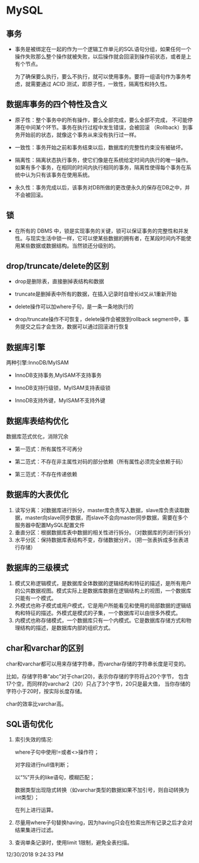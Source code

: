 # MySQL #

## 事务 ##
- 事务是被绑定在一起的作为一个逻辑工作单元的SQL语句分组，如果任何一个操作失败那么整个操作就被失败，以后操作就会回滚到操作前状态，或者是上有个节点。

    为了确保要么执行，要么不执行，就可以使用事务。要将一组语句作为事务考虑，就需要通过 ACID 测试，即原子性，一致性，隔离性和持久性。
## 数据库事务的四个特性及含义 ##
- 原子性：整个事务中的所有操作，要么全部完成，要么全部不完成，
不可能停滞在中间某个环节。事务在执行过程中发生错误，会被回滚
（Rollback）到事务开始前的状态，就像这个事务从来没有执行过一样。

- 一致性：事务开始之前和事务结束以后，数据库的完整性约束没有被破坏。

- 隔离性：隔离状态执行事务，使它们像是在系统给定时间内执行的唯一操作。如果有多个事务，在相同的时间内执行相同的事务，隔离性使得每个事务在系统中认为只有该事务在使用系统。
- 永久性：事务完成以后，该事务对DB所做的更改便永久的保存在DB之中，并不会被回滚。


## 锁 ##
- 在所有的 DBMS 中，锁是实现事务的关键，锁可以保证事务的完整性和并发性。与现实生活中锁一样，它可以使某些数据的拥有者，在某段时间内不能使用某些数据或数据结构。当然锁还分级别的。

## drop/truncate/delete的区别 ##

- drop是删除表，直接删掉表结构和数据

- truncate是删掉表中所有的数据，在插入记录时自增长id又从1重新开始

- delete操作可以加where子句，是一条一条地执行的

- drop/truncate操作不可恢复，delete操作会被放到rollback segment中，事务提交之后才会生效，数据可以通过回滚进行恢复

## 数据库引擎 ##

两种引擎:InnoDB/MyISAM


- InnoDB支持事务,MyISAM不支持事务

- InnoDB支持行级锁，MyISAM支持表级锁 

- InnoDB支持外键，MyISAM不支持外键


## 数据库表结构优化 ##
数据库范式优化，消除冗余

- 第一范式：所有属性不可再分

- 第二范式：不存在非主属性对码的部分依赖（所有属性必须完全依赖于码）

- 第三范式：不存在传递依赖

## 数据库的大表优化 ##
1. 读写分离：对数据库进行拆分，master库负责写入数据，slave库负责读取数据，master向slave同步数据，而slave不会向master同步数据，需要在多个服务器中配置MySQL配置文件
2. 垂直分区：根据数据库表中数据的相关性进行拆分。（对数据库的列进行拆分）
3. 水平分区：保持数据库表结构不变，存储数据分片。（把一张表拆成多张表进行存储）

## 数据库的三级模式 ##
1. 模式又称逻辑模式，是数据库全体数据的逻辑结构和特征的描述，是所有用户的公共数据视图。模式实际上是数据库数据在逻辑结构上的视图，一个数据库只能有一个模式。
2. 外模式也称子模式或用户模式，它是用户所能看见和使用的局部数据的逻辑结构和特征的描述。外模式是模式的子集，一个数据库可以由很多外模式。
3. 内模式也称存储模式，一个数据库只有一个内模式。它是数据库存储方式和物理结构的描述，是数据库内部的组织方式。

## char和varchar的区别 ##
char和varchar都可以用来存储字符串，而varchar存储的字符串长度是可变的。

比如，存储字符串“abc”对于char(20)，表示你存储的字符将占20个字节，
包含17个空，而同样的varchar2（20）只占了3个字节，20只是最大值，
当你存储的字符小于20时，按实际长度存储。

char的效率比varchar高。

## SQL语句优化 ##
1. 索引失效的情况:
	
	where子句中使用!=或者<>操作符；

	对字段进行null值判断；

	以“%”开头的like语句，模糊匹配；

	数据类型出现隐式转换（如varchar类型的数据如果不加引号，则自动转换为int类型）；

	在列上进行运算。

2. 尽量用where子句替换having，因为having只会在检索出所有记录之后才会对结果集进行过滤。
3. 查询单条记录时，使用limit 1限制，避免全表扫描。


12/30/2018 9:24:33 PM 